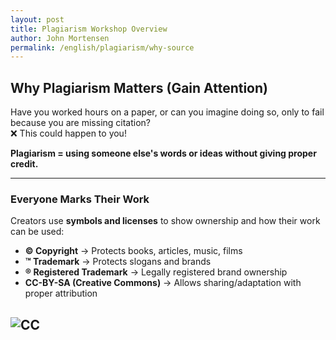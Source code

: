 ```yaml
---
layout: post
title: Plagiarism Workshop Overview
author: John Mortensen
permalink: /english/plagiarism/why-source
---
```


## Why Plagiarism Matters (Gain Attention)

Have you worked hours on a paper, or can you imagine doing so, only to fail because you are missing citation?  
❌ This could happen to you!

**Plagiarism = using someone else's words or ideas without giving proper credit.**

---

### Everyone Marks Their Work

Creators use **symbols and licenses** to show ownership and how their work can be used:

- **© Copyright** → Protects books, articles, music, films  
- **™ Trademark** → Protects slogans and brands  
- **® Registered Trademark** → Legally registered brand ownership  
- **CC-BY-SA (Creative Commons)** → Allows sharing/adaptation with proper attribution  

![CC](https://mirrors.creativecommons.org/presskit/icons/cc.svg)
---
